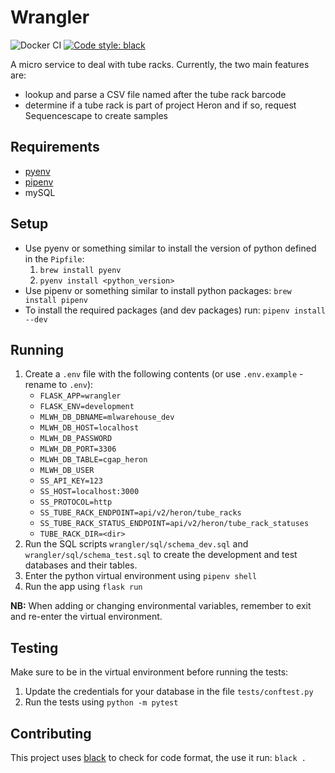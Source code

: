 # Wrangler

![Docker CI](https://github.com/sanger/wrangler/workflows/Docker%20CI/badge.svg)
[![Code style: black](https://img.shields.io/badge/code%20style-black-000000.svg)](https://github.com/psf/black)

A micro service to deal with tube racks. Currently, the two main features are:

* lookup and parse a CSV file named after the tube rack barcode
* determine if a tube rack is part of project Heron and if so, request Sequencescape to create
samples

## Requirements

* [pyenv](https://github.com/pyenv/pyenv)
* [pipenv](https://pipenv.pypa.io/en/latest/)
* mySQL

## Setup

* Use pyenv or something similar to install the version of python
defined in the `Pipfile`:
  1. `brew install pyenv`
  2. `pyenv install <python_version>`
* Use pipenv or something similar to install python packages:
`brew install pipenv`
* To install the required packages (and dev packages) run: `pipenv install --dev`

## Running

1. Create a `.env` file with the following contents (or use `.env.example` - rename to `.env`):
    * `FLASK_APP=wrangler`
    * `FLASK_ENV=development`
    * `MLWH_DB_DBNAME=mlwarehouse_dev`
    * `MLWH_DB_HOST=localhost`
    * `MLWH_DB_PASSWORD`
    * `MLWH_DB_PORT=3306`
    * `MLWH_DB_TABLE=cgap_heron`
    * `MLWH_DB_USER`
    * `SS_API_KEY=123`
    * `SS_HOST=localhost:3000`
    * `SS_PROTOCOL=http`
    * `SS_TUBE_RACK_ENDPOINT=api/v2/heron/tube_racks`
    * `SS_TUBE_RACK_STATUS_ENDPOINT=api/v2/heron/tube_rack_statuses`
    * `TUBE_RACK_DIR=<dir>`
1. Run the SQL scripts `wrangler/sql/schema_dev.sql` and `wrangler/sql/schema_test.sql` to create
the development and test databases and their tables.
1. Enter the python virtual environment using `pipenv shell`
1. Run the app using `flask run`

__NB:__ When adding or changing environmental variables, remember to exit and re-enter the virtual
environment.

## Testing

Make sure to be in the virtual environment before running the tests:

1. Update the credentials for your database in the file `tests/conftest.py`
1. Run the tests using `python -m pytest`

## Contributing

This project uses [black](https://github.com/psf/black) to check for code format, the use it run:
`black .`
